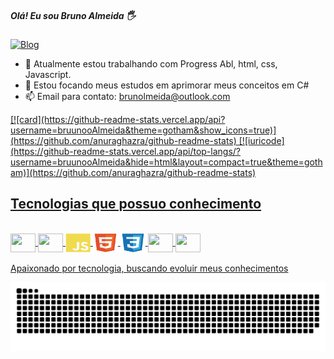 
##### Olá! Eu sou Bruno Almeida 🖐️

[![Blog](https://img.shields.io/badge/LinkedIn-0077B5?style=for-the-badge&logo=linkedin&logoColor=white)](https://www.linkedin.com/in/bruno-h/)  

- 🔭 Atualmente estou trabalhando com Progress Abl, html, css, Javascript.
- 🌱 Estou focando meus estudos em aprimorar meus conceitos em C# 
- 📫 Email para contato: brunolmeida@outlook.com

<div> 
  <a href="https://github.com/bruunooAlmeida">
    [![card](https://github-readme-stats.vercel.app/api?username=bruunooAlmeida&theme=gotham&show_icons=true)](https://github.com/anuraghazra/github-readme-stats)
    [![iuricode](https://github-readme-stats.vercel.app/api/top-langs/?username=bruunooAlmeida&hide=html&layout=compact=true&theme=gotham)](https://github.com/anuraghazra/github-readme-stats)   
</div>

## Tecnologias que possuo conhecimento
<div style="display: inline_block"><br>
  <img align="center" height="30" width="40" src='https://img.shields.io/badge/.NET-5C2D91?style=for-the-badge&logo=.net&logoColor=white'>
  <img align="center" height="30" width="40" src='https://img.shields.io/badge/C%23-239120?style=for-the-badge&logo=c-sharp&logoColor=white'>
  <img align="center" height="30" width="40" src="https://raw.githubusercontent.com/devicons/devicon/master/icons/javascript/javascript-plain.svg">
  
  <img align="center" height="30" width="40" src="https://raw.githubusercontent.com/devicons/devicon/master/icons/html5/html5-original.svg">
  <img align="center" height="30" width="40" src="https://raw.githubusercontent.com/devicons/devicon/master/icons/css3/css3-original.svg">
  <img align="center" height="30" width="40" src='https://cdn.jsdelivr.net/gh/devicons/devicon/icons/mysql/mysql-original.svg'>
  <img align="center" height="30" width="40" src='https://cdn.jsdelivr.net/gh/devicons/devicon/icons/git/git-original.svg'>  
</div>

<div style="display: inline_block"><br>
   Apaixonado por tecnologia, buscando evoluir meus conhecimentos
</div>

![Snake animation](https://github.com/ThiagoBussola/ThiagoBussola/blob/output/github-contribution-grid-snake.svg)
